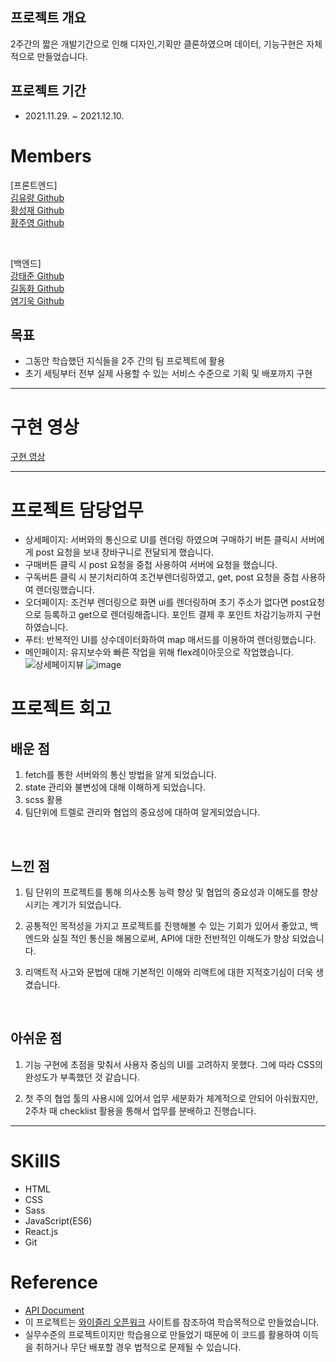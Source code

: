 
## 프로젝트 개요
2주간의 짧은 개발기간으로 인해 디자인,기획만 클론하였으며 데이터, 기능구현은 자체적으로 만들었습니다.


## 프로젝트 기간

- 2021.11.29. ~ 2021.12.10.

# Members

[프론트엔드]  
[김유량 Github](http:s//github.com/YuryangKim)  
[황성재 Github](https://github.com/seongjae0325)  
[황주영 Github](https://github.com/dududweb)

<br/>

[백엔드]  
[강태준 Github](https://github.com/eslerkang)  
[길동화 Github](https://github.com/dk-sync)  
[염기욱 Github](https://github.com/bakha1002)

## <b>목표</b>

- 그동안 학습했던 지식들을 2주 간의 팀 프로젝트에 활용
- 초기 세팅부터 전부 실제 사용할 수 있는 서비스 수준으로 기획 및 배포까지 구현

---

# 구현 영상

[구현 영상](https://youtu.be/-NVtder2lRE)

---


# 프로젝트 담당업무
- 상세페이지: 서버와의 통신으로 UI를 렌더링 하였으며 구매하기 버튼 클릭시 서버에게 post 요청을 보내 장바구니로 전달되게 했습니다. 
- 구매버튼 클릭 시 post 요청을 중첩 사용하여 서버에 요청을 했습니다.
- 구독버튼 클릭 시 분기처리하여 조건부렌더링하였고, get, post 요청을 중첩 사용하여 렌더링했습니다.
- 오더페이지: 조건부 렌더링으로 화면 ui를 렌더링하며 초기 주소가 없다면 post요청으로 등록하고 get으로 렌더링해줍니다. 포인트 결제 후 포인트 차감기능까지 구현하였습니다.
- 푸터: 반복적인 UI를 상수데이터화하여 map 매서드를 이용하여 렌더링했습니다. 
- 메인페이지: 유지보수와 빠른 작업을 위해 flex레이아웃으로 작업했습니다.
![상세페이지뷰](https://user-images.githubusercontent.com/91524565/145734795-1f61a2e0-ef43-43a6-b13e-3329673d953c.gif)
![image](https://user-images.githubusercontent.com/91524565/145735021-730655c8-41ff-409f-b32d-3e58d6fe7fcb.png)


# 프로젝트 회고

## 배운 점

1. fetch를 통한 서버와의 통신 방법을 알게 되었습니다.
2. state 관리와 불변성에 대해 이해하게 되었습니다.
3. scss 활용
4. 팀단위에 트렐로 관리와 협업의 중요성에 대하여 알게되었습니다.

<br/>

## 느낀 점

1. 팀 단위의 프로젝트를 통해 의사소통 능력 향상 및 협업의 중요성과 이해도를 향상 시키는 계기가 되었습니다.

2. 공통적인 목적성을 가지고 프로젝트를 진행해볼 수 있는 기회가 있어서 좋았고, 백엔드와 실질 적인 통신을 해봄으로써, API에 대한 전반적인 이해도가 향상 되었습니다.

3. 리액트적 사고와 문법에 대해 기본적인 이해와 리액트에 대한 지적호기심이 더욱 생겼습니다.

<br/>

## 아쉬운 점

1. 기능 구현에 초점을 맞춰서 사용자 중심의 UI를 고려하지 못했다. 그에 따라 CSS의 완성도가 부족했던 것 같습니다.

2. 첫 주의 협업 툴의 사용시에 있어서 업무 세분화가 체계적으로 안되어 아쉬웠지만, 2주차 때 checklist 활용을 통해서 업무를 분배하고 진행습니다.

---

# SKillS

- HTML
- CSS
- Sass
- JavaScript(ES6)
- React.js
- Git

# Reference

- [API Document](https://docs.google.com/spreadsheets/d/1VEnmoeMfSquz6PnfTI9717p0FvRqJzT_ZRAklIup-lY/edit?usp=sharing)
- 이 프로젝트는 [와이즐리 오픈워크](https://openwork.wiselycompany.com/) 사이트를 참조하여 학습목적으로 만들었습니다.
- 실무수준의 프로젝트이지만 학습용으로 만들었기 때문에 이 코드를 활용하여 이득을 취하거나 무단 배포할 경우 법적으로 문제될 수 있습니다.
